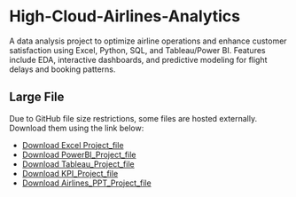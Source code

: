 # High-Cloud-Airlines-Analytics
A data analysis project to optimize airline operations and enhance customer satisfaction using Excel, Python, SQL, and Tableau/Power BI. Features include EDA, interactive dashboards, and predictive modeling for flight delays and booking patterns.
## Large File
Due to GitHub file size restrictions, some files are hosted externally.  
Download them using the link below:  
- [Download Excel Project_file](https://docs.google.com/spreadsheets/d/1TupViWP4a1fUeGFLZjJfGs-Q0sgFxyzI/edit?usp=drive_link&ouid=100146315796625602465&rtpof=true&sd=true)
- [Download PowerBI_Project_file](https://drive.google.com/file/d/1-6NSMtv58vhchtBobjKonwpIEDuIk4yl/view?usp=drive_link)
- [Download Tableau_Project_file](https://drive.google.com/file/d/1GT0ZCxPMNOh1BoSDL_3qLxTTJHRrMsty/view?usp=drive_link)
- [Download KPI_Project_file](https://drive.google.com/file/d/1wA_msVkvovgXEMPkSEygqITwvKceJo8e/view?usp=drive_link)
- [Download Airlines_PPT_Project_file](https://docs.google.com/presentation/d/15BrdoFnzjG__QqSMwyOYiraUwycy7f8a/editusp=drive_link&ouid=100146315796625602465&rtpof=true&sd=true)
